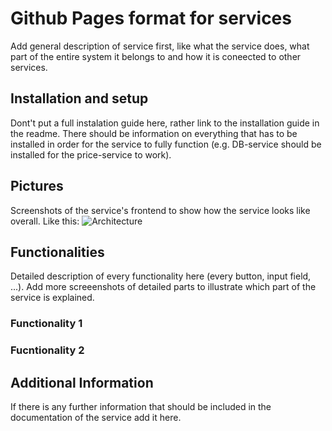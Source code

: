 # Github Pages format for services

Add general description of service first, like what the service does, what part of the entire system it belongs to and how it is coneected to other services.

## Installation and setup

Dont't put a full instalation guide here, rather link to the installation guide in the readme. 
There should be information on everything that has to be installed in order for the service to fully function (e.g. DB-service should be installed for the price-service to work).

## Pictures

Screenshots of the service's frontend to show how the service looks like overall. 
Like this: 
![Architecture](https://github.com/ccims/overview-and-documentation/blob/master/Architektur%20Gesamtsystem%20Aktuell.jpg?raw=true)

## Functionalities

Detailed description of every functionality here (every button, input field, ...). Add more screeenshots of detailed parts to illustrate which part of the service is explained.

### Functionality 1

### Fucntionality 2

## Additional Information

If there is any further information that should be included in the documentation of the service add it here. 

